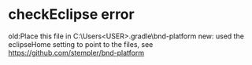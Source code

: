 # checkEclipse error

old:Place this file in C:\Users\<USER>\.gradle\bnd-platform
new: used the eclipseHome setting to point to the files, see https://github.com/stempler/bnd-platform
